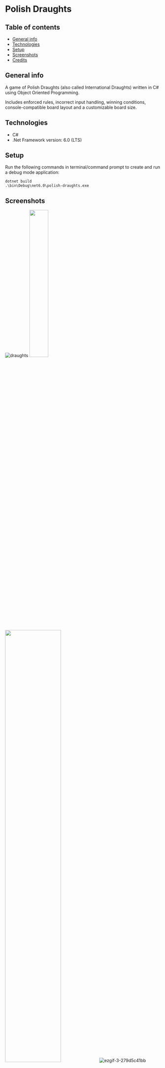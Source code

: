 # Polish Draughts
## Table of contents
* [General info](#general-info)
* [Technologies](#technologies)
* [Setup](#setup)
* [Screenshots](#screenshots)
* [Credits](#credits)

## General info
A game of Polish Draughts (also called International Draughts) written in C# using Object Oriented Programming.

Includes enforced rules, incorrect input handling, winning conditions, console-compatible board layout and a customizable board size.

## Technologies
* C#
* .Net Framework version: 6.0 (LTS)

## Setup
Run the following commands in terminal/command prompt to create and run a debug mode application:
```
dotnet build
.\bin\Debug\net6.0\polish-draughts.exe
```

## Screenshots
![draughts](https://user-images.githubusercontent.com/61357898/213881169-3ab0da07-de35-4e69-a67a-dcc779655644.PNG)
<img src="https://user-images.githubusercontent.com/61357898/213881172-9e2c5815-b7f5-4022-980c-89ea045985f2.png" width=35% height=35%>
<img src="https://user-images.githubusercontent.com/61357898/213881175-d8a2d21e-4ae3-42c5-a69e-f9f529138d7e.png" width=60% height=60%>
![ezgif-3-279d5c41bb](https://user-images.githubusercontent.com/61357898/214147399-d41cdf04-b049-4bcc-9533-6e586b8d1d0f.gif)


## Credits
Credit to Codecool for providing instructions.
